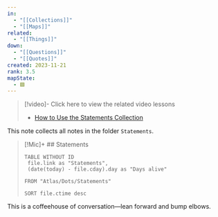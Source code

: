 ```yaml
---
in:
  - "[[Collections]]"
  - "[[Maps]]"
related:
  - "[[Things]]"
down:
  - "[[Questions]]"
  - "[[Quotes]]"
created: 2023-11-21
rank: 3.5
mapState:
  - 🟩
---
```


> [!video]- Click here to view the related video lessons
> - [How to Use the Statements Collection](https://community.linkingyourthinking.com/c/ideaverse-pro/sections/146181/lessons/513561)

This note collects all notes in the folder `Statements`.

> [!Mic]+ ## Statements
> 
> ```dataview
> TABLE WITHOUT ID
>  file.link as "Statements",
>  (date(today) - file.cday).day as "Days alive"
>  
> FROM "Atlas/Dots/Statements"
> 
> SORT file.ctime desc
> ```

This is a coffeehouse of conversation—lean forward and bump elbows.